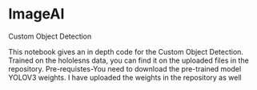 # ImageAI
Custom Object Detection

This notebook gives an in depth code for the Custom Object Detection. Trained on the hololesns data, you can find it on the uploaded files in the repository.
Pre-requistes-You need to download the pre-trained model YOLOV3 weights. I have uploaded the weights in the repository as well 
